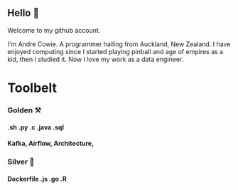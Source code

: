 ## Hello :ghost:

Welcome to my github account.

I'm Andre Cowie. A programmer hailing from Auckland, New Zealand. I have enjoyed computing since I started playing pinball and age of empires as a kid, then I studied it. Now I love my work as a data engineer. 
# Toolbelt
### Golden  :hammer_and_pick:
#### .sh .py .c .java .sql 

#### Kafka, Airflow, Architecture, 

### Silver :hammer:
#### Dockerfile .js .go .R

